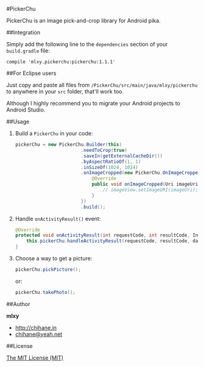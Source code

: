 #PickerChu

PickerChu is an image pick-and-crop library for Android pika.

##Integration

Simply add the following line to the `dependencies` section of your `build.gradle` file:

    compile 'mlxy.pickerchu:pickerchu:1.1.1'

##For Eclipse users

Just copy and paste all files from `/PickerChu/src/main/java/mlxy/pickerchu` to anywhere in your `src` folder, that'll work too.

Although I highly recommend you to migrate your Android projects to Android Studio.

##Usage

1. Build a `PickerChu` in your code:

    ```java
    pickerChu = new PickerChu.Builder(this)
                            .needToCrop(true)
                            .saveIn(getExternalCacheDir())
                            .byAspectRatioOf(1, 1)
                            .inSizeOf(1024, 1024)
                            .onImageCropped(new PickerChu.OnImageCroppedListener() {
                                @Override
                                public void onImageCropped(Uri imageUri) {
                                    // imageView.setImageURI(imageUri);
                                }
                            })
                            .build();
    ```

1. Handle `onActivityResult()` event:

    ```java
    @Override
    protected void onActivityResult(int requestCode, int resultCode, Intent data) {
        this.pickerChu.handleActivityResult(requestCode, resultCode, data);
    }
    ```

1. Choose a way to get a picture:

    ```java
    pickerChu.pickPicture();
    ```
    
    or:
    
    ```java
    pickerChu.takePhoto();
    ```

##Author

**mlxy**

- <http://chihane.in>
- <chihane@yeah.net>

##License

[The MIT License (MIT)](http://chihane.in/license/)